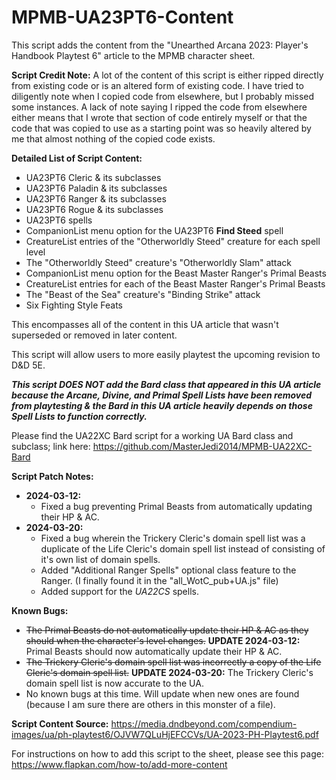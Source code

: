 # MPMB-UA23PT6-Content
This script adds the content from the "Unearthed Arcana 2023: Player's Handbook Playtest 6" article to the MPMB character sheet.

**Script Credit Note:**
A lot of the content of this script is either ripped directly from existing code or is an altered form of existing code. I have tried to diligently note when I copied code from elsewhere, but I probably missed some instances. A lack of note saying I ripped the code from elsewhere either means that I wrote that section of code entirely myself or that the code that was copied to use as a starting point was so heavily altered by me that almost nothing of the copied code exists.

**Detailed List of Script Content:**
- UA23PT6 Cleric & its subclasses
- UA23PT6 Paladin & its subclasses
- UA23PT6 Ranger & its subclasses
- UA23PT6 Rogue & its subclasses
- UA23PT6 spells
- CompanionList menu option for the UA23PT6 **Find Steed** spell
- CreatureList entries of the "Otherworldly Steed" creature for each spell level
- The "Otherworldly Steed" creature's "Otherworldly Slam" attack
- CompanionList menu option for the Beast Master Ranger's Primal Beasts
- CreatureList entries for each of the Beast Master Ranger's Primal Beasts
- The "Beast of the Sea" creature's "Binding Strike" attack
- Six Fighting Style Feats

This encompasses all of the content in this UA article that wasn't superseded or removed in later content.

This script will allow users to more easily playtest the upcoming revision to D&D 5E.

_**This script DOES NOT add the Bard class that appeared in this UA article because the Arcane, Divine, and Primal Spell Lists have been removed from playtesting & the Bard in this UA article heavily depends on those Spell Lists to function correctly.**_

Please find the UA22XC Bard script for a working UA Bard class and subclass; link here: https://github.com/MasterJedi2014/MPMB-UA22XC-Bard


**Script Patch Notes:**
- **2024-03-12:**
  - Fixed a bug preventing Primal Beasts from automatically updating their HP & AC.
- **2024-03-20:**
  - Fixed a bug wherein the Trickery Cleric's domain spell list was a duplicate of the Life Cleric's domain spell list instead of consisting of it's own list of domain spells.
  - Added "Additional Ranger Spells" optional class feature to the Ranger. (I finally found it in the "all_WotC_pub+UA.js" file)
  - Added support for the *UA22CS* spells.


**Known Bugs:**
- ~~The Primal Beasts do not automatically update their HP & AC as they should when the character's level changes.~~ **UPDATE 2024-03-12:** Primal Beasts should now automatically update their HP & AC.
- ~~The Trickery Cleric's domain spell list was incorrectly a copy of the Life Cleric's domain spell list.~~ **UPDATE 2024-03-20:** The Trickery Cleric's domain spell list is now accurate to the UA.
- No known bugs at this time. Will update when new ones are found (because I am sure there are others in this monster of a file).

**Script Content Source:** https://media.dndbeyond.com/compendium-images/ua/ph-playtest6/OJVW7QLuHjEFCCVs/UA-2023-PH-Playtest6.pdf

For instructions on how to add this script to the sheet, please see this page: https://www.flapkan.com/how-to/add-more-content

